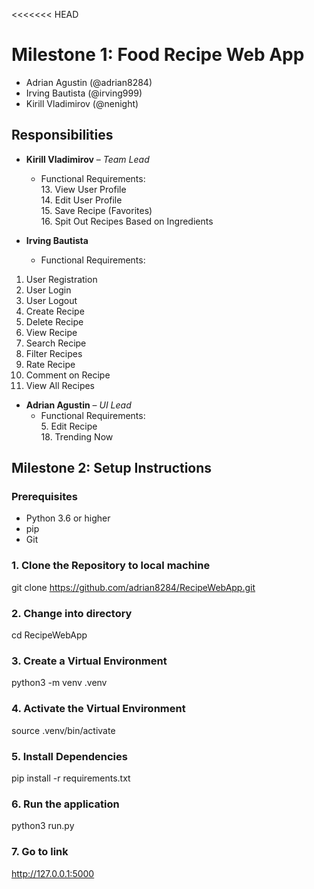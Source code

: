 <<<<<<< HEAD
# Milestone 1: Food Recipe Web App
- Adrian Agustin (@adrian8284)
- Irving Bautista (@irving999)
- Kirill Vladimirov (@nenight)

## Responsibilities

- **Kirill Vladimirov** – *Team Lead*
  - Functional Requirements:  
    13. View User Profile  
    14. Edit User Profile  
    15. Save Recipe (Favorites)  
    16. Spit Out Recipes Based on Ingredients  

- **Irving Bautista**
  - Functional Requirements:
1. User Registration
2. User Login
3. User Logout
4. Create Recipe
6. Delete Recipe
7. View Recipe
8. Search Recipe
9. Filter Recipes
10. Rate Recipe
11. Comment on Recipe
12. View All Recipes

- **Adrian Agustin** – *UI Lead*
  - Functional Requirements:  
    5. Edit Recipe  
    18. Trending Now

## Milestone 2: Setup Instructions

### Prerequisites
- Python 3.6 or higher
- pip 
- Git 

### 1. Clone the Repository to local machine
git clone https://github.com/adrian8284/RecipeWebApp.git

### 2. Change into directory
cd RecipeWebApp 

### 3. Create a Virtual Environment
python3 -m venv .venv

### 4. Activate the Virtual Environment
source .venv/bin/activate

### 5. Install Dependencies
pip install -r requirements.txt

### 6. Run the application 
python3 run.py

### 7. Go to link
http://127.0.0.1:5000
